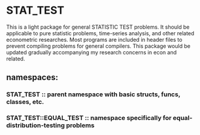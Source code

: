 # STAT_TEST

This is a light package for general STATISTIC TEST problems.
It should be applicable to pure statistic problems, time-series analysis, and other related econometric researches.
Most programs are included in header files to prevent compiling problems for general compilers.
This package would be updated gradually accompanying my research concerns in econ and related.




## namespaces:
### STAT_TEST              :: parent namespace with basic structs, funcs, classes, etc.
### STAT_TEST::EQUAL_TEST  :: namespace specifically for equal-distribution-testing problems
